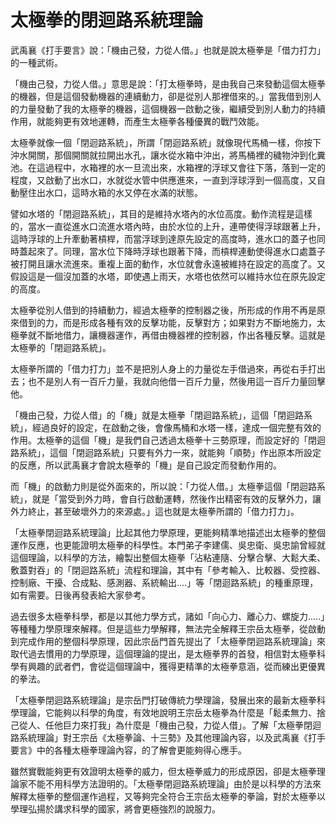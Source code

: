 # 太極拳的閉迴路系統理論

武禹襄《打手要言》說：「機由己發，力從人借。」也就是說太極拳是「借力打力」的一種武術。

「機由己發，力從人借。」意思是說：「打太極拳時，是由我自己來發動這個太極拳的機器，但是這個發動機器的連續動力，卻是從別人那裡借來的。」當我借到別人的力量發動了我的太極拳的機器，這個機器一啟動之後，繼續受到別人動力的持續作用，就能夠更有效地運轉，而產生太極拳各種優異的戰鬥效能。

太極拳就像一個「閉迴路系統」，所謂「閉迴路系統」就像現代馬桶一樣，你按下沖水開關，那個開關就拉開出水孔，讓水從水箱中沖出，將馬桶裡的穢物沖到化糞池。在這過程中，水箱裡的水一旦流出來，水箱裡的浮球又會往下落，落到一定的程度，又啟動了出水口，水就從水管中供應進來，一直到浮球浮到一個高度，又自動壓住出水口，這時水箱的水又停在水滿的狀態。

譬如水塔的「閉迴路系統」，其目的是維持水塔內的水位高度。動作流程是這樣的，當水一直從進水口流進水塔內時，由於水位的上升，連帶使得浮球跟著上升，這時浮球的上升牽動著槓桿，而當浮球到達原先設定的高度時，進水口的蓋子也同時蓋起來了。同理，當水位下降時浮球也跟著下降，而槓桿連動使得進水口處蓋子被打開且讓水流進來。重複上面的動作，水位就會永遠被維持在設定的高度了。又假設這是一個沒加蓋的水塔，即使遇上雨天，水塔也依然可以維持水位在原先設定的高度。

太極拳從別人借到的持續動力，經過太極拳的控制器之後，所形成的作用不再是原來借到的力，而是形成各種有效的反擊功能，反擊對方；如果對方不斷地施力，太極拳就不斷地借力，讓機器運作，再借由機器裡的控制器，作出各種反擊。這就是太極拳的「閉迴路系統」。

太極拳所謂的「借力打力」並不是把別人身上的力量從左手借過來，再從右手打出去；也不是別人有一百斤力量，我就向他借一百斤力量，然後用這一百斤力量回擊他。

「機由己發，力從人借」的「機」就是太極拳「閉迴路系統」，這個「閉迴路系統」，經過良好的設定，在啟動之後，會像馬桶和水塔一樣，達成一個完整有效的作用。太極拳的這個「機」是我們自己透過太極拳十三勢原理，而設定好的「閉迴路系統」，這個「閉迴路系統」只要有外力一來，就能夠「順勢」作出原本所設定的反應，所以武禹襄才會說太極拳的「機」是自己設定而發動作用的。

而「機」的啟動力則是從外面來的，所以說：「力從人借。」太極拳這個「閉迴路系統」，就是「當受到外力時，會自行啟動運轉，然後作出精密有效的反擊外力，讓外力終止，甚至破壞外力的來源處。」這也就是太極拳所謂的「借力打力」。

「太極拳閉迴路系統理論」比起其他力學原理，更能夠精準地描述出太極拳的整個運作反應，也更能證明太極拳的科學性。本門弟子李建儒、吳忠衛、吳忠諭曾經就這個理論，以科學的方法，繪製出整個太極拳「沾粘連隨、分擊合擊、大鬆大柔、敷蓋對吞」的「閉迴路系統」流程和理論，其中有「參考輸入、比較器、受控器、控制廠、干擾、合成點、感測器、系統輸出....」等「閉迴路系統」的種重原理，如有需要。日後再發表給大家參考。

過去很多太極拳科學，都是以其他力學方式，諸如「向心力、離心力、螺旋力.....」等種種力學原理來解釋。但是這些力學解釋，無法完全解釋王宗岳太極拳，從啟動到完成作用的整個科學原理，因此宗岳門首先提出了「太極拳閉迴路系統理論」來取代過去慣用的力學原理，這個理論的提出，是太極拳界的首發，相信對太極拳科學有興趣的武者們，會從這個理論中，獲得更精準的太極拳意涵，從而練出更優異的拳法。

「太極拳閉迴路系統理論」是宗岳門打破傳統力學理論，發展出來的最新太極拳科學理論，它能夠以科學的角度，有效地說明王宗岳太極拳為什麼是「鬆柔無力、捨己從人、任他巨力來打我」為什麼是「機由己發，力從人借」。了解「太極拳閉迴路系統理論」對王宗岳《太極拳論、十三勢》及其他理論內容，以及武禹襄《打手要言》中的各種太極拳理論內容，的了解會更能夠得心應手。

雖然實戰能夠更有效證明太極拳的威力，但太極拳威力的形成原因，卻是太極拳理論家不能不用科學方法證明的。「太極拳閉迴路系統理論」由於是以科學的方法來解釋太極拳的整個運作過程，又等夠完全符合王宗岳太極拳的拳論，對於太極拳以學理弘揚於講求科學的國家，將會更極強烈的說服力。